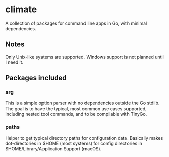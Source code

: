 # climate
A collection of packages for command line apps in Go, with minimal dependencies.

## Notes
Only Unix-like systems are supported. Windows support is not planned until I need it.

## Packages included

### arg
This is a simple option parser with no dependencies outside the Go stdlib. The goal is to have the typical, most common use cases supported, including nested tool commands, and to be compilable with TinyGo.

### paths
Helper to get typical directory paths for configuration data. Basically makes dot-directories in $HOME (most systems) for config directories in $HOME/Library/Application Support (macOS).
